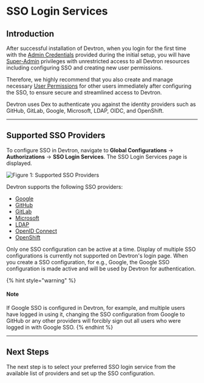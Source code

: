 # SSO Login Services

## Introduction

After successful installation of Devtron, when you login for the first time with the [Admin Credentials](../../setup/install/devtron-oss.md#step-4-log-in-to-devtron) provided during the initial setup, you will have [Super-Admin](user-access.md) privileges with unrestricted access to all Devtron resources including configuring SSO and creating new user permissions.

Therefore, we highly recommend that you also create and manage necessary [User Permissions](user-access.md) for other users immediately after configuring the SSO, to ensure secure and streamlined access to Devtron.

Devtron uses Dex to authenticate you against the identity providers such as GitHub, GitLab, Google, Microsoft, LDAP, OIDC, and OpenShift.

***

## Supported SSO Providers

To configure SSO in Devtron, navigate to **Global Configurations** → **Authorizations** → **SSO Login Services**. The SSO Login Services page is displayed.

![Figure 1: Supported SSO Providers](https://devtron-public-asset.s3.us-east-2.amazonaws.com/images/global-configurations/sso-login-service/sso-login-home.jpg)

Devtron supports the following SSO providers:

* [Google](authorization/sso/google.md)
* [GitHub](authorization/sso/github.md)
* [GitLab](authorization/sso/gitlab.md)
* [Microsoft](authorization/sso/microsoft.md)
* [LDAP](authorization/sso/ldap.md)
* [OpenID Connect](authorization/sso/oidc.md)
* [OpenShift](authorization/sso/openshift.md)

Only one SSO configuration can be active at a time. Display of multiple SSO configurations is currently not supported on Devtron's login page. When you create a SSO configuration, for e.g., Google, the Google SSO configuration is made active and will be used by Devtron for authentication.

{% hint style="warning" %}
#### Note

If Google SSO is configured in Devtron, for example, and multiple users have logged in using it, changing the SSO configuration from Google to GitHub or any other providers will forcibly sign out all users who were logged in with Google SSO.
{% endhint %}

***

## Next Steps

The next step is to select your preferred SSO login service from the available list of providers and set up the SSO configuration.

